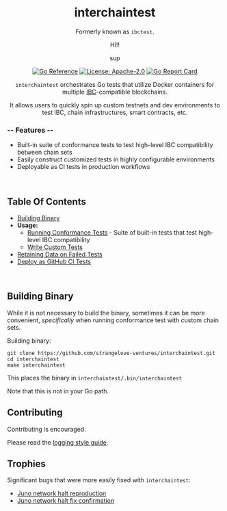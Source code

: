 <div align="center">
<h1>interchaintest</h1>

Formerly known as `ibctest`.

HI!!

sup

[![Go Reference](https://pkg.go.dev/badge/github.com/strangelove-ventures/interchaintest@main.svg)](https://pkg.go.dev/github.com/strangelove-ventures/interchaintest@main)
[![License: Apache-2.0](https://img.shields.io/github/license/strangelove-ventures/interchaintest.svg?style=flat-square)](https://github.com/strangelove-ventures/interchaintest/blob/main/create-test-readme/LICENSE)
[![Go Report Card](https://goreportcard.com/badge/github.com/strangelove-ventures/interchaintest)](https://goreportcard.com/report/github.com/strangelove-ventures/interchaintest)



`interchaintest` orchestrates Go tests that utilize Docker containers for multiple
[IBC](https://docs.cosmos.network/master/ibc/overview.html)-compatible blockchains.

It allows users to quickly spin up custom testnets and dev environments to test IBC, chain infrastructures, smart contracts, etc.
</div>

### -- Features --

- Built-in suite of conformance tests to test high-level IBC compatibility between chain sets
- Easily construct customized tests in highly configurable environments
- Deployable as CI tests in production workflows

<br>

## Table Of Contents
- [Building Binary](#building-binary)
- **Usage:**
    - [Running Conformance Tests](./docs/conformanceTests.md) - Suite of built-in tests that test high-level IBC compatibility
    - [Write Custom Tests](./docs/writeCustomTests.md)
- [Retaining Data on Failed Tests](./docs/retainingDataOnFailedTests.md)
- [Deploy as GitHub CI Tests](./docs/ciTests.md)


<br>


## Building Binary

While it is not necessary to build the binary, sometimes it can be more convenient, *specifically* when running conformance test with custom chain sets. 

Building binary:
```shell
git clone https://github.com/strangelove-ventures/interchaintest.git
cd interchaintest
make interchaintest
```

This places the binary in `interchaintest/.bin/interchaintest`

Note that this is not in your Go path.


## Contributing

Contributing is encouraged.

Please read the [logging style guide](./docs/logging.md).

## Trophies

Significant bugs that were more easily fixed with `interchaintest`:

- [Juno network halt reproduction](https://github.com/strangelove-ventures/interchaintest/pull/7)
- [Juno network halt fix confirmation](https://github.com/strangelove-ventures/interchaintest/pull/8)
